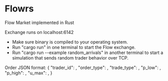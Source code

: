# Flowrs
Flow Market implemented in Rust

Exchange runs on localhost:6142
- Make sure binary is compiled to your operating system.
- Run "cargo run" in one terminal to start the Flow exchange.
- Run "cargo run --example random_arrivals" in another terminal to start a simulation that sends random trader behavior over TCP.


Order JSON format:
{
	"trader_id": <String>,
	"order_type": <String>,
	"trade_type": <String>,
	"p_low": <f64>,
	"p_high": <f64>,
	"u_max": <f64>,
}

